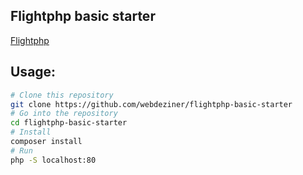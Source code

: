 
## Flightphp basic starter

[Flightphp](http://flightphp.com/)

## Usage:
```bash
# Clone this repository
git clone https://github.com/webdeziner/flightphp-basic-starter
# Go into the repository
cd flightphp-basic-starter
# Install
composer install
# Run
php -S localhost:80
```
